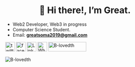 
<h1 style="text-align:center;">👋 Hi there!, I’m Great.</h1> 

- Web2 Developer, Web3 in progress
- Computer Science Student.
- Email: **greatsoma2019@gmail.com**

<!-- - I'm a Student and I like Gadjets
- I'm a Tech enthusiast 
- I'm currently A Student At ALX Africa's Sofware Engineering Program , skill crush frontend web developer program, and side hustle internship program 
- I’m learning FrontEnd web Development using ReactJS
- I’m looking forward to becoming a World class Sofware Enginner building World class tools
- I'm open to any learning and growth opportunity 
 -->
   
  
   
   
<a href="https://twitter.com/B_lovedth"><img src="https://raw.githubusercontent.com/rahuldkjain/github-profile-readme-generator/master/src/images/icons/Social/twitter.svg" alt="twitter" width="30" height="30"/></a>
<a href="https://web.facebook.com/great.soma"><img src="https://cdn-icons-png.flaticon.com/512/124/124010.png" alt="facebook" width="30" height="30"/></a>
<a href="https://www.linkedin.com/in/great-solomon-656397237/"><img src="https://cdn-icons-png.flaticon.com/128/174/174857.png" alt="LinkedIn" width="30" height="30"/></a>
<a href="https://wa.me/+2348109882351"><img src="https://cdn-icons-png.flaticon.com/128/5968/5968841.png" alt="Whatsapp" width="30" height="30"/></a>
<a href="https://www.buymeacoffee.com/Belovedth0"><img src="https://cdn.buymeacoffee.com/buttons/v2/default-yellow.png" height="30" width="120" alt="B-lovedth"/></a>   

   
<!-- <br> <a href="https://github.com/ryo-ma/github-profile-trophy"><img src="https://github-profile-trophy.vercel.app/?username=B-lovedth&include_all_commits=true&count_private=true&column=3&margin-w=5&margin-h=5theme=react&hide_border=&bg_color=0D1117" alt="B-lovedth" /></a>
 -->
<!-- <img src="https://github-readme-stats.vercel.app/api/top-langs?username=B-lovedth&langs_count=10&show_icons=true&locale=en&layout=compact&theme=jolly&hide_border=true&bg_color=0D1117" alt="B-lovedth">    -->
<img src="https://github-readme-stats.vercel.app/api?username=B-lovedth&hide=issues,contribs&show_icons=true&count_private=true&locale=en&theme=dark&hide_border=true&bg_color=0D1117" alt="B-lovedth">   
<!-- <img  src="https://github-readme-streak-stats.herokuapp.com?user=B-lovedth&theme=github-dark-blue&hide_border=true&date_format=M%20j%5B%2C%20Y%5D&stroke=00000000&fire=DDDDDD&ring=D82121&sideNums=DDDDDD&currStreakLabel=FFFFFF&dates=FFFFFF&sideLabels=FF2D2D"/> -->
  
<!-- <img src="https://github.com/B-lovedth/Github-Stats-Copy/blob/master/generated/overview.svg#gh-dark-mode-only"><img src="https://github.com/B-lovedth/Github-Stats-Copy/blob/master/generated/languages.svg#gh-dark-mode-only"> -->

<!---
B-lovedth/B-lovedth is a ✨ special ✨ repository because its `README.md` (this file) appears on your GitHub profile.
You can click the Preview link to take a look at your changes.
--->
